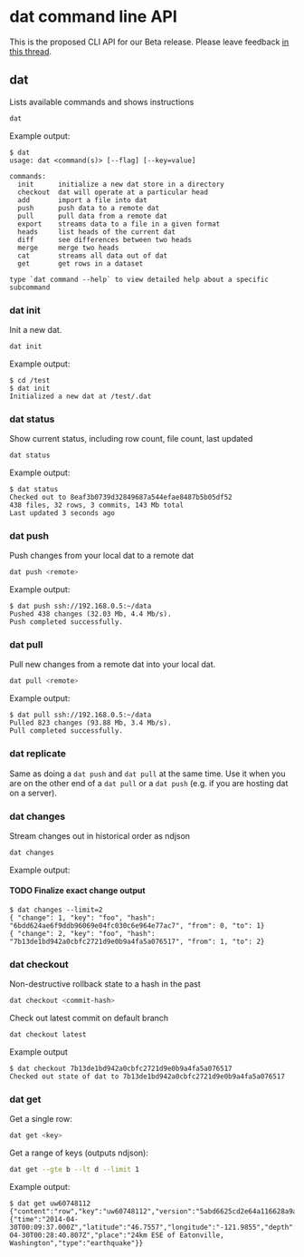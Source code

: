 # dat command line API

This is the proposed CLI API for our Beta release. Please leave feedback [in this thread](https://github.com/maxogden/dat/issues/195).

## dat

Lists available commands and shows instructions

```bash
dat
```

Example output:

```
$ dat
usage: dat <command(s)> [--flag] [--key=value]

commands:
  init      initialize a new dat store in a directory
  checkout  dat will operate at a particular head
  add       import a file into dat
  push      push data to a remote dat
  pull      pull data from a remote dat
  export    streams data to a file in a given format
  heads     list heads of the current dat
  diff      see differences between two heads
  merge     merge two heads
  cat       streams all data out of dat
  get       get rows in a dataset

type `dat command --help` to view detailed help about a specific subcommand
```

### dat init

Init a new dat.

```bash
dat init
```

Example output:

```
$ cd /test
$ dat init
Initialized a new dat at /test/.dat
```

### dat status

Show current status, including row count, file count, last updated

```bash
dat status
```

Example output:

```
$ dat status
Checked out to 8eaf3b0739d32849687a544efae8487b5b05df52
438 files, 32 rows, 3 commits, 143 Mb total
Last updated 3 seconds ago
```

### dat push

Push changes from your local dat to a remote dat

```bash
dat push <remote>
```

Example output:

```
$ dat push ssh://192.168.0.5:~/data
Pushed 438 changes (32.03 Mb, 4.4 Mb/s).
Push completed successfully.
```

### dat pull

Pull new changes from a remote dat into your local dat.

```bash
dat pull <remote>
```

Example output:

```
$ dat pull ssh://192.168.0.5:~/data
Pulled 823 changes (93.88 Mb, 3.4 Mb/s).
Pull completed successfully.
```

### dat replicate

Same as doing a `dat push` and `dat pull` at the same time. Use it when you are on the other end of a `dat pull` or a `dat push` (e.g. if you are hosting dat on a server).

### dat changes

Stream changes out in historical order as ndjson

```bash
dat changes
```

Example output:

#### TODO Finalize exact change output

```
$ dat changes --limit=2
{ "change": 1, "key": "foo", "hash": "6bdd624ae6f9ddb96069e04fc030c6e964e77ac7", "from": 0, "to": 1}
{ "change": 2, "key": "foo", "hash": "7b13de1bd942a0cbfc2721d9e0b9a4fa5a076517", "from": 1, "to": 2}
```

### dat checkout

Non-destructive rollback state to a hash in the past

```bash
dat checkout <commit-hash>
```

Check out latest commit on default branch

```bash
dat checkout latest
```

Example output

```
$ dat checkout 7b13de1bd942a0cbfc2721d9e0b9a4fa5a076517
Checked out state of dat to 7b13de1bd942a0cbfc2721d9e0b9a4fa5a076517
```

### dat get

Get a single row:

```bash
dat get <key>
```

Get a range of keys (outputs ndjson):

```bash
dat get --gte b --lt d --limit 1
```

Example output:

```
$ dat get uw60748112
{"content":"row","key":"uw60748112","version":"5abd6625cd2e64a116628a9a306de2fbd73a05ea5905e26d5d4e58e077be2203","value":{"time":"2014-04-30T00:09:37.000Z","latitude":"46.7557","longitude":"-121.9855","depth":"8.3","mag":"0.3","magType":"Md","nst":"","gap":"198","dmin":"0.11678099","rms":"0.12","net":"uw","id":"uw60748112","updated":"2014-04-30T00:28:40.807Z","place":"24km ESE of Eatonville, Washington","type":"earthquake"}}
```
